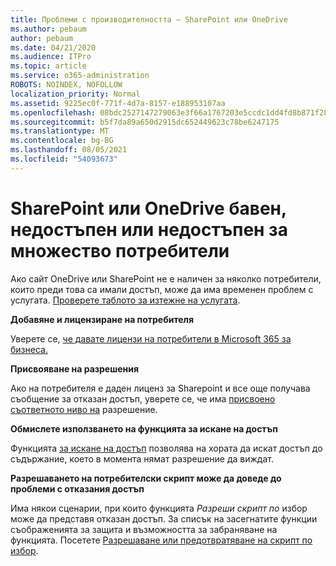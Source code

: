 ```yaml
---
title: Проблеми с производителността – SharePoint или OneDrive
ms.author: pebaum
author: pebaum
ms.date: 04/21/2020
ms.audience: ITPro
ms.topic: article
ms.service: o365-administration
ROBOTS: NOINDEX, NOFOLLOW
localization_priority: Normal
ms.assetid: 9225ec0f-771f-4d7a-8157-e188953107aa
ms.openlocfilehash: 08bdc2527147279063e3f66a1767203e5ccdc1dd4fd8b871f2800d3f71b9a233
ms.sourcegitcommit: b5f7da89a650d2915dc652449623c78be6247175
ms.translationtype: MT
ms.contentlocale: bg-BG
ms.lasthandoff: 08/05/2021
ms.locfileid: "54093673"
---
```

# <a name="sharepoint-or-onedrive-slow-inaccessible-or-unavailable-for-multiple-users"></a>SharePoint или OneDrive бавен, недостъпен или недостъпен за множество потребители

Ако сайт OneDrive или SharePoint не е наличен за няколко потребители, които преди това са имали достъп, може да има временен проблем с услугата. [Проверете таблото за изтежне на услугата](https://portal.office.com/adminportal/home#/servicehealth).

**Добавяне и лицензиране на потребителя**

Уверете се, [че давате лицензи на потребители в Microsoft 365 за бизнеса.](https://docs.microsoft.com/microsoft-365/admin/add-users/add-users)


**Присвояване на разрешения**

Ако на потребителя е даден лиценз за Sharepoint и все още получава съобщение за отказан достъп, уверете се, че има [присвоено съответното ниво на](https://docs.microsoft.com/sharepoint/understanding-permission-levels) разрешение.

**Обмислете използването на функцията за искане на достъп**

Функцията [за искане на достъп](https://support.office.com/article/Set-up-and-manage-access-requests-94B26E0B-2822-49D4-929A-8455698654B3) позволява на хората да искат достъп до съдържание, което в момента нямат разрешение да виждат.

**Разрешаването на потребителски скрипт може да доведе до проблеми с отказания достъп**

Има някои сценарии, при които функцията *Разреши скрипт по* избор може да представя отказан достъп. За списък на засегнатите функции съображенията за защита и възможността за забраняване на функцията. Посетете [Разрешаване или предотвратяване на скрипт по избор](https://docs.microsoft.com/sharepoint/allow-or-prevent-custom-script).

